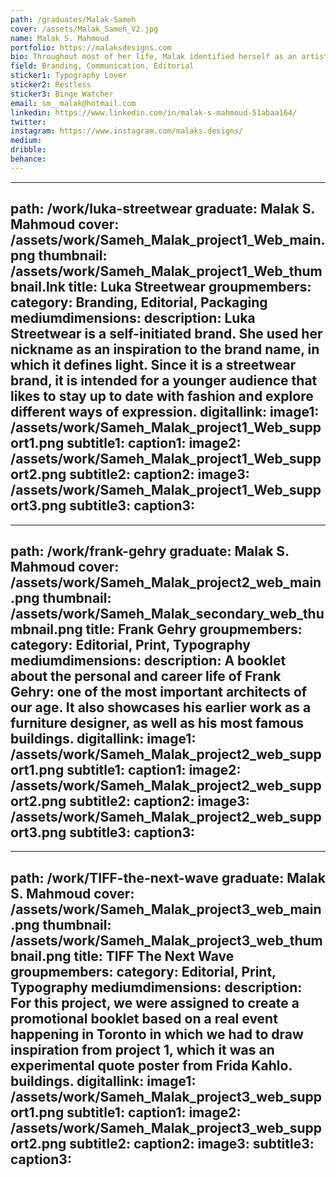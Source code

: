 ```yaml
---
path: /graduates/Malak-Sameh
cover: /assets/Malak_Sameh_V2.jpg
name: Malak S. Mahmoud
portfolio: https://malaksdesigns.com
bio: Throughout most of her life, Malak identified herself as an artist. She painted abstract patterns and forms with oil, acrylic, and watercolor, and sketched. However, she felt a constant itch for typography, posters, and logos. She would sketch new designs with pen and paper but would not take them further because she thought that was the only form it could be in. During high school, she discovered the world of design and instantly fell in love. The early designs she created were finally brought to digital life. In a lot of her work, she carries that expression and aims to create innovative solutions that inspire and foster memorable relationships between brands and their clients. She has a great experience in communication design working at SAIA YORK and YU DIVEST, assisting the organizations in creating posters and announcements in different media for important events taking place on the campus of York University. She also has experience in branding and marketing, in which she has done some freelancing for social media blogs and private businesses designing logos, digital announcements, and prototypes.
field: Branding, Communication, Editorial
sticker1: Typography Lover
sticker2: Restless
sticker3: Binge Watcher
email: sm__malak@hotmail.com
linkedin: https://www.linkedin.com/in/malak-s-mahmoud-51abaa164/
twitter:
instagram: https://www.instagram.com/malaks.designs/
medium: 
dribble:
behance:
---
```


---
path: /work/luka-streetwear
graduate: Malak S. Mahmoud
cover: /assets/work/Sameh_Malak_project1_Web_main.png
thumbnail: /assets/work/Sameh_Malak_project1_Web_thumbnail.lnk
title: Luka Streetwear
groupmembers:
category: Branding, Editorial, Packaging
mediumdimensions:
description: Luka Streetwear is a self-initiated brand. She used her nickname as an inspiration to the brand name, in which it defines light. Since it is a streetwear brand, it is intended for a younger audience that likes to stay up to date with fashion and explore different ways of expression.
digitallink:
image1: /assets/work/Sameh_Malak_project1_Web_support1.png
subtitle1:
caption1:
image2: /assets/work/Sameh_Malak_project1_Web_support2.png
subtitle2:
caption2:
image3: /assets/work/Sameh_Malak_project1_Web_support3.png
subtitle3:
caption3:
---

---
path: /work/frank-gehry
graduate: Malak S. Mahmoud
cover: /assets/work/Sameh_Malak_project2_web_main.png
thumbnail: /assets/work/Sameh_Malak_secondary_web_thumbnail.png
title: Frank Gehry
groupmembers:
category: Editorial, Print, Typography
mediumdimensions:
description: A booklet about the personal and career life of Frank Gehry: one of the most important architects of our age. It also showcases his earlier work as a furniture designer, as well as his most famous buildings.
digitallink:
image1: /assets/work/Sameh_Malak_project2_web_support1.png
subtitle1:
caption1:
image2: /assets/work/Sameh_Malak_project2_web_support2.png
subtitle2:
caption2:
image3: /assets/work/Sameh_Malak_project2_web_support3.png
subtitle3:
caption3:
---

---
path: /work/TIFF-the-next-wave
graduate: Malak S. Mahmoud
cover: /assets/work/Sameh_Malak_project3_web_main.png
thumbnail: /assets/work/Sameh_Malak_project3_web_thumbnail.png
title: TIFF The Next Wave
groupmembers:
category: Editorial, Print, Typography
mediumdimensions:
description: For this project, we were assigned to create a promotional booklet based on a real event happening in Toronto in which we had to draw inspiration from project 1, which it was an experimental quote poster from Frida Kahlo.
buildings.
digitallink:
image1: /assets/work/Sameh_Malak_project3_web_support1.png
subtitle1:
caption1:
image2: /assets/work/Sameh_Malak_project3_web_support2.png
subtitle2:
caption2:
image3:
subtitle3:
caption3:
---
